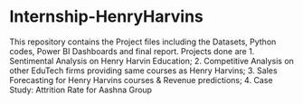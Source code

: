 # Internship-HenryHarvins
This repository contains the Project files including the Datasets, Python codes, Power BI Dashboards and final report. Projects done are 1. Sentimental Analysis on Henry Harvin Education; 2. Competitive Analysis on other EduTech firms providing same courses as Henry Harvins; 3. Sales Forecasting for Henry Harvins courses &amp; Revenue predictions; 4. Case Study: Attrition Rate for Aashna Group
